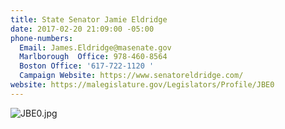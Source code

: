 ```yaml
---
title: State Senator Jamie Eldridge
date: 2017-02-20 21:09:00 -05:00
phone-numbers:
  Email: James.Eldridge@masenate.gov
  Marlborough  Office: 978-460-8564
  Boston Office: '617-722-1120 '
  Campaign Website: https://www.senatoreldridge.com/
website: https://malegislature.gov/Legislators/Profile/JBE0
---
```


![JBE0.jpg](/uploads/JBE0.jpg)